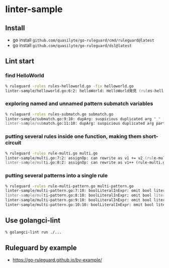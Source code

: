 # linter-sample

## Install

- go install `github.com/quasilyte/go-ruleguard/cmd/ruleguard@latest`
- go install `github.com/quasilyte/go-ruleguard/dsl@latest`

## Lint start
### find HelloWorld
```zsh
% ruleguard -rules rules-helloworld.go -fix helloworld.go
linter-sample/helloworld.go:6:2: helloWorld: HelloWorld発見 (rules-helloworld.go:11)
```

### exploring named and unnamed pattern submatch variables
```zsh
% ruleguard -rules rules-submatch.go submatch.go
linter-sample/submatch.go:9:10: dupArg: suspicious duplicated arg "_" (rules-submatch.go:11)
linter-sample/submatch.go:11:10: dupArg: suspicious duplicated arg part (rules-submatch.go:11)
```

### putting several rules inside one function, making them short-circuit
```zsh
% ruleguard -rules rule-multi.go multi.go
linter-sample/multi.go:7:2: assignOp: can rewrite as v1 += v2 (rule-multi.go:19)
linter-sample/multi.go:8:2: assignOp: can rewrite as v1++ (rule-multi.go:18)
```

### putting several patterns into a single rule
```zsh
% ruleguard -rules rule-multi-pattern.go multi-pattern.go
linter-sample/multi-pattern.go:7:10: boolLiteralInExpr: omit bool literal in expression (rule-multi-pattern.go:12)
linter-sample/multi-pattern.go:8:10: boolLiteralInExpr: omit bool literal in expression (rule-multi-pattern.go:14)
linter-sample/multi-pattern.go:9:10: boolLiteralInExpr: omit bool literal in expression (rule-multi-pattern.go:13)
linter-sample/multi-pattern.go:10:10: boolLiteralInExpr: omit bool literal in expression (rule-multi-pattern.go:15)
```

## Use golangci-lint
```zsh
% golangci-lint run ./...
```

## Ruleguard by example
- https://go-ruleguard.github.io/by-example/
